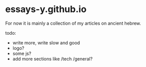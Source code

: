 # essays-y.github.io

For now it is mainly a collection of my articles on ancient hebrew.

todo:
- write more, write slow and good
- logo?
- some js?
- add more sections like /tech /general?


